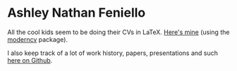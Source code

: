 Ashley Nathan Feniello
======================

All the cool kids seem to be doing their CVs in LaTeX. [Here's mine](AshleyNathanFeniello.pdf) (using the [moderncv](http://www.ctan.org/pkg/moderncv) package).

I also keep track of a lot of work history, papers, presentations and such [here on Github](cv.md).
